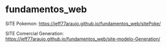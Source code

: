 # fundamentos_web

SITE Pokemon:
https://jeff77araujo.github.io/fundamentos_web/sitePoke/

SITE Comercial Generation:
https://jeff77araujo.github.io/fundamentos_web/site-modelo-Generation/

